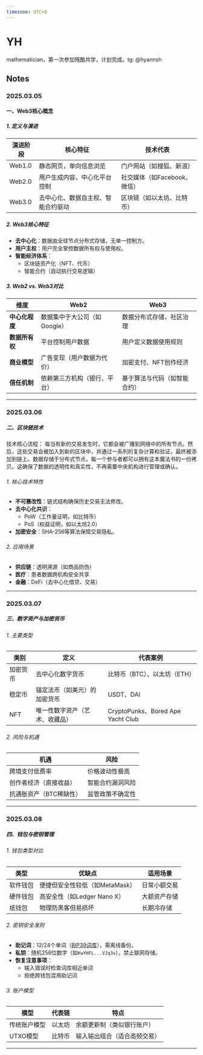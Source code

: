 ```yaml
---
timezone: UTC+8
---
```


# YH
mathematician，第一次参加残酷共学，计划完成。tg: @hyannsh

## Notes

<!-- Content_START -->

### 2025.03.05

#### 一、Web3核心概念

##### 1. 定义与演进
| **演进阶段** | **核心特征**                             | **技术代表**                  |
|--------------|----------------------------------------|------------------------------|
| Web1.0       | 静态网页，单向信息浏览                  | 门户网站（如搜狐、新浪）       |
| Web2.0       | 用户生成内容，中心化平台控制            | 社交媒体（如Facebook、微信）   |
| Web3.0       | 去中心化、数据自主权、智能合约驱动       | 区块链（如以太坊、比特币）      |

##### 2. Web3核心特征

- **去中心化**：数据由全球节点分布式存储，无单一控制方。
- **用户主权**：用户完全掌控数据所有权与使用权。
- **智能经济体系**：
  - 区块链资产化（NFT、代币）
  - 智能合约（自动执行交易逻辑）

##### 3. Web2 vs. Web3对比
| **维度**          | Web2                                  | Web3                                  |
|-------------------|--------------------------------------|--------------------------------------|
| **中心化程度**    | 数据集中于大公司（如Google）         | 数据分布式存储，社区治理            |
| **数据所有权**    | 平台控制用户数据                     | 用户定义数据使用规则                |
| **商业模型**      | 广告变现（用户数据为代价）           | 加密支付、NFT创作经济               |
| **信任机制**      | 依赖第三方机构（银行、平台）         | 基于算法与代码（如智能合约）        |

---

### 2025.03.06
##### 二、区块链技术
技术核心流程：
每当有新的交易发生时，它都会被广播到网络中的所有节点。然后，这些交易会被加入到新的区块中，并通过一系列的复杂计算和验证，最终被添加到链上。数据存储于分布式节点，每一个参与者都可以拥有这本魔法书的一份拷贝。这确保了数据的透明性和真实性，不再需要中央机构进行管理或确认。
###### 1. 核心技术特性
- **不可篡改性**：链式结构确保历史交易无法修改。
- **去中心化共识**：
  - PoW（工作量证明，如比特币）
  - PoS（权益证明，如以太坊2.0）
- **加密安全**：SHA-256等算法保障交易隐私。

###### 2. 应用场景
- **供应链**：透明溯源（如商品防伪）
- **医疗**：患者数据跨机构安全共享
- **金融**：DeFi（去中心化借贷、交易）

---


### 2025.03.07
##### 三、数字资产与加密货币

###### 1. 主要类型
| **类别**          | **定义**                              | **代表案例**                  |
|-------------------|--------------------------------------|------------------------------|
| 加密货币          | 去中心化数字货币                      | 比特币（BTC）、以太坊（ETH）  |
| 稳定币            | 锚定法币（如美元）的加密货币          | USDT、DAI                     |
| NFT               | 唯一性数字资产（艺术、收藏品）         | CryptoPunks、Bored Ape Yacht Club |

###### 2. 风险与机遇
| **机遇**                  | **风险**                  |
|--------------------------|--------------------------|
| 跨境支付低费率           | 价格波动性极高          |
| 创作者经济（直接收益）   | 智能合约漏洞风险        |
| 抗通胀资产（BTC稀缺性）  | 监管政策不确定性        |

---

### 2025.03.08
##### 四、钱包与密钥管理

###### 1. 钱包类型对比
| **类型**       | **优缺点**                              | **适用场景**          |
|----------------|----------------------------------------|----------------------|
| 软件钱包       | 便捷但安全性较低（如MetaMask）          | 日常小额交易         |
| 硬件钱包       | 高安全性（如Ledger Nano X）             | 大额资产存储         |
| 纸钱包         | 物理防黑客但易损坏                     | 长期冷存储           |

###### 2. 密钥安全准则
- **助记词**：12/24个单词（[BIP39词库](https://github.com/bitcoin/bips)），需离线备份。
- **私钥**：随机256位数字（如`KwYHFL...VJq3v`），禁止联网存储。
- **恢复注意事项**：
  - 输入错误时检查词库相近单词
  - 拒绝跨钱包混用助记词

###### 3. 账户模型
| **模型**       | **代表链** | **特点**                              |
|----------------|------------|--------------------------------------|
| 传统账户模型   | 以太坊     | 余额更新制（类似银行账户）            |
| UTXO模型       | 比特币     | 输入输出组合（适合高频交易）          |

---

<!-- Content_END -->
